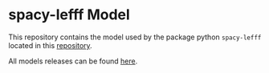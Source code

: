 # spacy-lefff Model

This repository contains the model used by the package python `spacy-lefff` located in this [repository](https://github.com/sammous/spacy-lefff).

All models releases can be found [here](https://github.com/sammous/spacy-lefff-model/releases).
